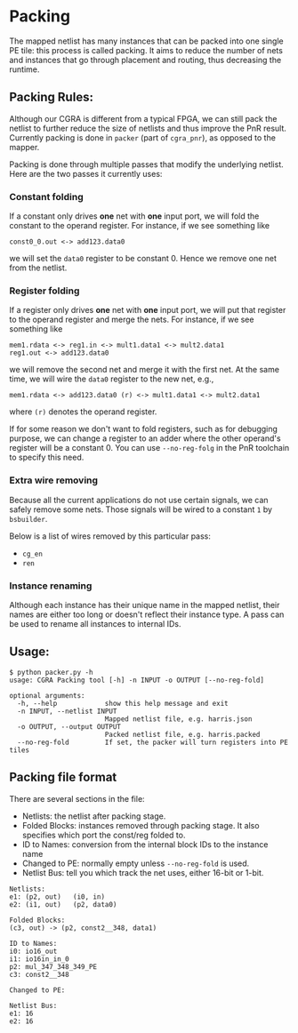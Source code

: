 # Packing
The mapped netlist has many instances that can be packed into one single PE
tile: this process is called packing. It aims to reduce the number of nets and
instances that go through placement and routing, thus decreasing the runtime.

## Packing Rules:
Although our CGRA is different from a typical FPGA, we can still pack the
netlist to further reduce the size of netlists and thus improve the PnR result.
Currently packing is done in `packer` (part of `cgra_pnr`), as opposed to the
mapper.

Packing is done through multiple passes that modify the underlying netlist.
Here are the two passes it currently uses:

### Constant folding
If a constant only drives **one** net with **one** input port, we will fold the
constant to the operand register. For instance, if we see something like
```
const0_0.out <-> add123.data0
```
we will set the `data0` register to be constant 0. Hence we remove one net from
the netlist.

### Register folding
If a register only drives **one** net with **one** input port, we will put that
register to the operand register and merge the nets. For instance, if we see
something like
```
mem1.rdata <-> reg1.in <-> mult1.data1 <-> mult2.data1
reg1.out <-> add123.data0
```
we will remove the second net and merge it with the first net. At the same
time, we will wire the `data0` register to the new net, e.g.,
```
mem1.rdata <-> add123.data0 (r) <-> mult1.data1 <-> mult2.data1
```
where `(r)` denotes the operand register.

If for some reason we don't want to fold registers, such as for debugging
purpose, we can change a register to an adder where the other operand's
register will be a constant 0. You can use `--no-reg-folg` in the PnR toolchain
to specify this need.

### Extra wire removing
Because all the current applications do not use certain signals, we can safely
remove some nets. Those signals will be wired to a constant `1` by `bsbuilder`.

Below is a list of wires removed by this particular pass:
+ `cg_en`
+ `ren`

### Instance renaming
Although each instance has their unique name in the mapped netlist, their names
are either too long or doesn't reflect their instance type. A pass can be used
to rename all instances to internal IDs.

## Usage:
```
$ python packer.py -h
usage: CGRA Packing tool [-h] -n INPUT -o OUTPUT [--no-reg-fold]

optional arguments:
  -h, --help            show this help message and exit
  -n INPUT, --netlist INPUT
                        Mapped netlist file, e.g. harris.json
  -o OUTPUT, --output OUTPUT
                        Packed netlist file, e.g. harris.packed
  --no-reg-fold         If set, the packer will turn registers into PE tiles
```
## Packing file format
There are several sections in the file:
- Netlists: the netlist after packing stage.
- Folded Blocks: instances removed through packing stage. It also specifies
  which port the const/reg folded to.
- ID to Names: conversion from the internal block IDs to the instance name
- Changed to PE: normally empty unless `--no-reg-fold` is used.
- Netlist Bus: tell you which track the net uses, either 16-bit or 1-bit.

```
Netlists:
e1: (p2, out)   (i0, in)
e2: (i1, out)   (p2, data0)

Folded Blocks:
(c3, out) -> (p2, const2__348, data1)

ID to Names:
i0: io16_out
i1: io16in_in_0
p2: mul_347_348_349_PE
c3: const2__348

Changed to PE:

Netlist Bus:
e1: 16
e2: 16
```
